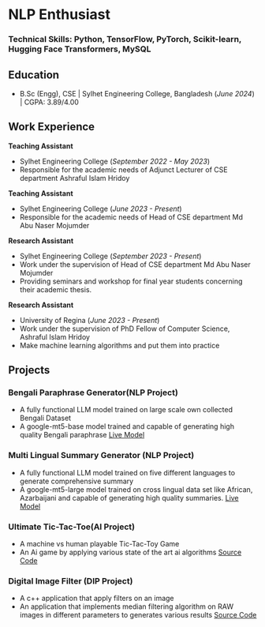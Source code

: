 # NLP Enthusiast

### Technical Skills: Python, TensorFlow, PyTorch, Scikit-learn, Hugging Face Transformers, MySQL

## Education
- B.Sc (Engg), CSE | Sylhet Engineering College, Bangladesh (_June 2024_) | CGPA: 3.89/4.00

## Work Experience

**Teaching Assistant**
- Sylhet Engineering College (_September 2022 - May 2023_)
- Responsible for the academic needs of Adjunct Lecturer of CSE department Ashraful Islam Hridoy

**Teaching Assistant**
- Sylhet Engineering College (_June 2023 - Present_)
- Responsible for the academic needs of Head of CSE department Md Abu Naser Mojumder

**Research Assistant**
- Sylhet Engineering College (_September 2023 - Present_)
- Work under the supervision of Head of CSE department Md Abu Naser Mojumder
- Providing seminars and workshop for final year students concerning their academic thesis.

**Research Assistant**
- University of Regina (_June 2023 - Present_)
- Work under the supervision of PhD Fellow of Computer Science, Ashraful Islam Hridoy
- Make machine learning algorithms and put them into practice

## Projects
### Bengali Paraphrase Generator(NLP Project)
- A fully functional LLM model trained on large scale own collected Bengali Dataset
- A google-mt5-base model trained and capable of generating high quality Bengali paraphrase
[Live Model](https://huggingface.co/mHossain/bangla-para-v3-500000)


### Multi Lingual Summary Generator (NLP Project)
- A fully functional LLM model trained on five different languages to generate comprehensive summary
- A google-mt5-large model trained on cross lingual data set like African, Azarbaijani and capable of generating
high quality summaries.
[Live Model](https://huggingface.co/mHossain/ml_sum_v1)

### Ultimate Tic-Tac-Toe(AI Project)
- A machine vs human playable Tic-Tac-Toy Game 
- An Ai game by applying various state of the art ai algorithms
[Source Code](https://github.com/Mehrab-Hossain/Ultimate-Tic---Tac--Toe-AI---C-/blob/main/ultimate_tic_tac_toe_final.cpp)

### Digital Image Filter (DIP Project)
- A c++ application that apply filters on an image 
- An application that implements median filtering algorithm on RAW images in different parameters to generates
various results
[Source Code](https://github.com/Mehrab-Hossain/Digital_image_processing_RAW_Image_median_filter/blob/main/testing_filter_code.cpp)


